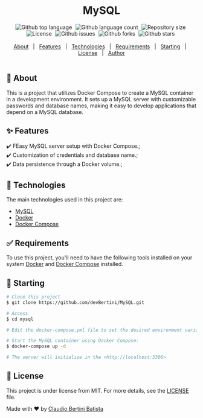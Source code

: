 <h1 align="center">MySQL</h1>

<div  align="center">
  <img alt="Github top language" src="https://img.shields.io/github/languages/top/devBertini/mysql?color=56BEB8" style="display: inline-block; margin-right: 5px;">

  <img alt="Github language count" src="https://img.shields.io/github/languages/count/devBertini/mysql?color=56BEB8" style="display: inline-block; margin-right: 5px;">

  <img alt="Repository size" src="https://img.shields.io/github/repo-size/devBertini/mysql?color=56BEB8" style="display: inline-block; margin-right: 5px;">

  <img alt="License" src="https://img.shields.io/github/license/devBertini/mysql?color=56BEB8" style="display: inline-block; margin-right: 5px;">

  <img alt="Github issues" src="https://img.shields.io/github/issues/devBertini/mysql?color=56BEB8" style="display: inline-block; margin-right: 5px;" />

  <img alt="Github forks" src="https://img.shields.io/github/forks/devBertini/mysql?color=56BEB8" style="display: inline-block; margin-right: 5px;" />

  <img alt="Github stars" src="https://img.shields.io/github/stars/devBertini/mysql?color=56BEB8" style="display: inline-block; margin-right: 5px;" />
</div >

<br>
<!-- Status -->

<!-- <h4 align="center"> 
	🚧  MySQL 🚀 Under construction...  🚧
</h4> 

<hr> -->

<div align="center">
  <a href="#dart-about">About</a> &#xa0; | &#xa0; 
  <a href="#sparkles-features">Features</a> &#xa0; | &#xa0;
  <a href="#rocket-technologies">Technologies</a> &#xa0; | &#xa0;
  <a href="#white_check_mark-requirements">Requirements</a> &#xa0; | &#xa0;
  <a href="#checkered_flag-starting">Starting</a> &#xa0; | &#xa0;
  <a href="#memo-license">License</a> &#xa0; | &#xa0;
  <a href="https://github.com/{{YOUR_GITHUB_USERNAME}}" target="_blank">Author</a>
</div>

<br>

## :dart: About ##

This is a project that utilizes Docker Compose to create a MySQL container in a development environment. It sets up a MySQL server with customizable passwords and database names, making it easy to develop applications that depend on a MySQL database.

## :sparkles: Features ##

:heavy_check_mark: FEasy MySQL server setup with Docker Compose.;\
:heavy_check_mark: Customization of credentials and database name.;\
:heavy_check_mark: Data persistence through a Docker volume.;

## :rocket: Technologies ##

The main technologies used in this project are:

- [MySQL](https://www.mysql.com/)
- [Docker](https://www.docker.com/)
- [Docker Compose](https://docs.docker.com/compose/)

## :white_check_mark: Requirements ##

To use this project, you'll need to have the following tools installed on your system [Docker](https://docs.docker.com/get-docker/) and [Docker Compose](https://docs.docker.com/compose/install/) installed.

## :checkered_flag: Starting ##

```bash
# Clone this project
$ git clone https://github.com/devBertini/MySQL.git

# Access
$ cd mysql

# Edit the docker-compose.yml file to set the desired environment variables, such as the MySQL password and database name.

# Start the MySQL container using Docker Compose:
$ docker-compose up -d

# The server will initialize in the <http://localhost:3306>
```

## :memo: License ##

This project is under license from MIT. For more details, see the [LICENSE](LICENSE.md) file.


Made with :heart: by <a href="https://github.com/devBertini" target="_blank">Claudio Bertini Batista</a>


